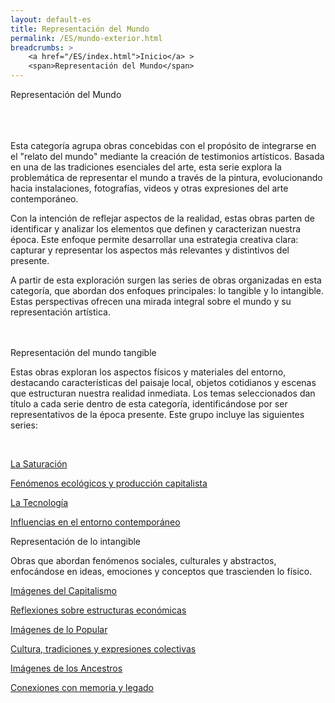 ```yaml
---
layout: default-es
title: Representación del Mundo
permalink: /ES/mundo-exterior.html
breadcrumbs: >
    <a href="/ES/index.html">Inicio</a> >
    <span>Representación del Mundo</span>
---
```


<div class="titulo">Representación del Mundo</div>
<br><br><br>

<p class="parrafo">
    Esta categoría agrupa obras concebidas con el propósito de integrarse en el "relato del mundo" mediante la creación de testimonios artísticos. Basada en una de las tradiciones esenciales del arte, esta serie explora la problemática de representar el mundo a través de la pintura, evolucionando hacia instalaciones, fotografías, videos y otras expresiones del arte contemporáneo.
</p>

<p class="parrafo">
    Con la intención de reflejar aspectos de la realidad, estas obras parten de identificar y analizar los elementos que definen y caracterizan nuestra época. Este enfoque permite desarrollar una estrategia creativa clara: capturar y representar los aspectos más relevantes y distintivos del presente.
</p>

<p class="parrafo">
    A partir de esta exploración surgen las series de obras organizadas en esta categoría, que abordan dos enfoques principales: lo tangible y lo intangible. Estas perspectivas ofrecen una mirada integral sobre el mundo y su representación artística.
</p>
<br><br>

<div class="subtitulo">Representación del mundo tangible</div>

<p class="parrafo">
    Estas obras exploran los aspectos físicos y materiales del entorno, destacando características del paisaje local, objetos cotidianos y escenas que estructuran nuestra realidad inmediata. Los temas seleccionados dan título a cada serie dentro de esta categoría, identificándose por ser representativos de la época presente. Este grupo incluye las siguientes series:
</p>
<br>
<div class="button-container">
    <a href="/saturacion.html" class="fancy-button">
        <div class="button-content">
            <p class="title">La Saturación</p>
            <p class="subtitle">Fenómenos ecológicos y producción capitalista</p>
        </div>
    </a>
    <a href="/tecnologia.html" class="fancy-button">
        <div class="button-content">
            <p class="title">La Tecnología</p>
            <p class="subtitle">Influencias en el entorno contemporáneo</p>
        </div>
    </a>
</div>

<div class="subtitulo">Representación de lo intangible</div>

<p class="parrafo">
    Obras que abordan fenómenos sociales, culturales y abstractos, enfocándose en ideas, emociones y conceptos que trascienden lo físico.
</p>

<div class="button-container">
    <a href="/capitalismo.html" class="fancy-button">
        <div class="button-content">
            <p class="title">Imágenes del Capitalismo</p>
            <p class="subtitle">Reflexiones sobre estructuras económicas</p>
        </div>
    </a>
    <a href="/popular.html" class="fancy-button">
        <div class="button-content">
            <p class="title">Imágenes de lo Popular</p>
            <p class="subtitle">Cultura, tradiciones y expresiones colectivas</p>
        </div>
    </a>
    <a href="/ancestros.html" class="fancy-button">
        <div class="button-content">
            <p class="title">Imágenes de los Ancestros</p>
            <p class="subtitle">Conexiones con memoria y legado</p>
        </div>
    </a>
</div>


